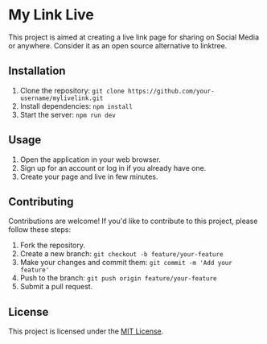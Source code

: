 # My Link Live

This project is aimed at creating a live link page for sharing on Social Media or anywhere. Consider it as an open source alternative to linktree.



## Installation

1. Clone the repository: `git clone https://github.com/your-username/mylivelink.git`
2. Install dependencies: `npm install`
3. Start the server: `npm run dev`

## Usage

1. Open the application in your web browser.
2. Sign up for an account or log in if you already have one.
3. Create your page and live in few minutes.

## Contributing

Contributions are welcome! If you'd like to contribute to this project, please follow these steps:

1. Fork the repository.
2. Create a new branch: `git checkout -b feature/your-feature`
3. Make your changes and commit them: `git commit -m 'Add your feature'`
4. Push to the branch: `git push origin feature/your-feature`
5. Submit a pull request.

## License

This project is licensed under the [MIT License](LICENSE).
